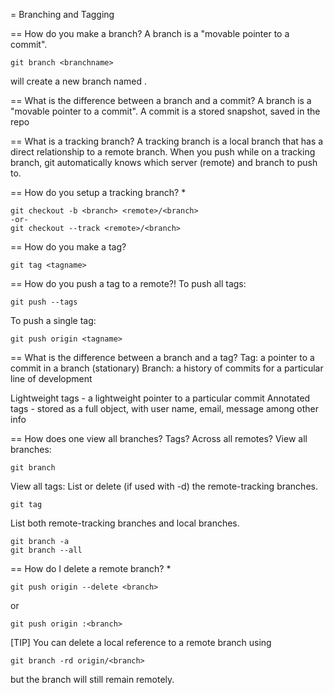= Branching and Tagging

== How do you make a branch?
A branch is a "movable pointer to a commit".

```
git branch <branchname>
```
will create a new branch named <branchname>.

== What is the difference between a branch and a commit?
A branch is a "movable pointer to a commit". A commit is a stored snapshot, saved in the repo 

== What is a tracking branch?
A tracking branch is a local branch that has a direct relationship to a remote branch. When you push while on a tracking branch, git automatically knows which server (remote) and branch to push to.

== How do you setup a tracking branch? *
```
git checkout -b <branch> <remote>/<branch>
-or-
git checkout --track <remote>/<branch>
```

== How do you make a tag?
```
git tag <tagname>
```

== How do you push a tag to a remote?!
To push all tags:
```
git push --tags
```

To push a single tag:
```
git push origin <tagname>
```

== What is the difference between a branch and a tag?
Tag: a pointer to a commit in a branch (stationary)
Branch: a history of commits for a particular line of development

Lightweight tags - a lightweight pointer to a particular commit
Annotated tags - stored as a full object, with user name, email, message among other info

== How does one view all branches? Tags? Across all remotes?
View all branches:
```
git branch
```

View all tags:
List or delete (if used with -d) the remote-tracking branches.
```
git tag
```

List both remote-tracking branches and local branches.
```
git branch -a
git branch --all
```

== How do I delete a remote branch? *
```
git push origin --delete <branch>
```
or
```
git push origin :<branch>
```
[TIP]
You can delete a local reference to a remote branch using 
```
git branch -rd origin/<branch>
```
but the branch will still remain remotely.
